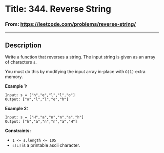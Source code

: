 # Title: 344. Reverse String

### From: https://leetcode.com/problems/reverse-string/

***

## Description

Write a function that reverses a string. The input string is given as an array of characters `s`.

You must do this by modifying the input array in-place with `O(1)` extra memory.

**Example 1:**

    Input: s = ["h","e","l","l","o"]
    Output: ["o","l","l","e","h"]

**Example 2:**

    Input: s = ["H","a","n","n","a","h"]
    Output: ["h","a","n","n","a","H"]

**Constraints:**

- `1 <= s.length <= 105`
- `s[i]` is a printable ascii character.